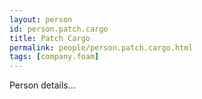 ```yaml
---
layout: person
id: person.patch.cargo
title: Patch Cargo
permalink: people/person.patch.cargo.html
tags: [company.foam]
---
```


Person details...